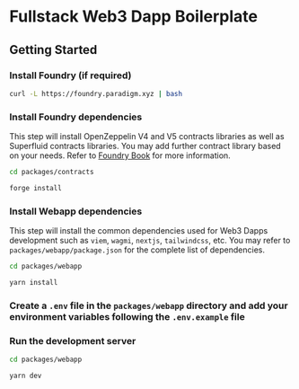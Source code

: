 # Fullstack Web3 Dapp Boilerplate

## Getting Started

### Install Foundry (if required)

```bash
curl -L https://foundry.paradigm.xyz | bash
```

### Install Foundry dependencies

This step will install OpenZeppelin V4 and V5 contracts libraries as well as Superfluid contracts libraries.
You may add further contract library based on your needs. Refer to [Foundry Book](https://book.getfoundry.sh/projects/dependencies) for more information.

```bash
cd packages/contracts
```

```bash
forge install
```

### Install Webapp dependencies

This step will install the common dependencies used for Web3 Dapps development such as `viem`, `wagmi`, `nextjs`, `tailwindcss`, etc.
You may refer to `packages/webapp/package.json` for the complete list of dependencies.

```bash
cd packages/webapp
```

```bash
yarn install
```

### Create a `.env` file in the `packages/webapp` directory and add your environment variables following the `.env.example` file

### Run the development server

```bash
cd packages/webapp
```

```bash
yarn dev
```

